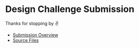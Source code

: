 # Design Challenge Submission

Thanks for stopping by ✌️

- [Submission Overview](https://codepen.io/npayne/live/odYvYV)
- [Source Files](https://github.com/nikpayne/design-challenge)
